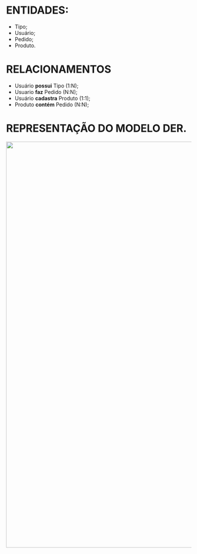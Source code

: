# ENTIDADES:

* Tipo;
* Usuário;
* Pedido;
* Produto.

# RELACIONAMENTOS

* Usuário **possui** Tipo (1:N);
* Usuario **faz** Pedido (N:N);
* Usuário **cadastra** Produto (1:1);
* Produto **contém** Pedido (N:N);

# REPRESENTAÇÃO DO MODELO DER.

<div align="center">
<img src="https://github.com/user-attachments/assets/8e1a8ce8-e996-4134-8993-322867a08919" width="1100px"/>
</div>
